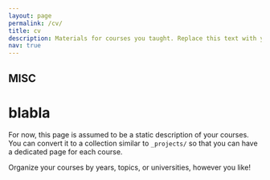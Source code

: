 ```yaml
---
layout: page
permalink: /cv/
title: cv
description: Materials for courses you taught. Replace this text with your description.
nav: true
---
```


## MISC
# blabla

For now, this page is assumed to be a static description of your courses. You can convert it to a collection similar to `_projects/` so that you can have a dedicated page for each course.

Organize your courses by years, topics, or universities, however you like!
